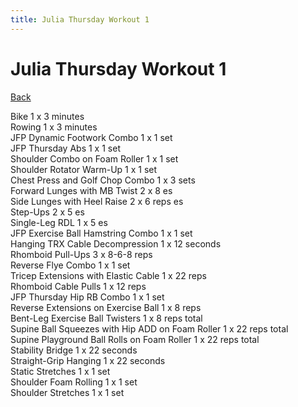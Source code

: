```yaml
---
title: Julia Thursday Workout 1
---
```


# Julia Thursday Workout 1

[Back](./index)

Bike 1 x 3 minutes<br>
Rowing 1 x 3 minutes<br>
JFP Dynamic Footwork Combo 1 x 1 set<br>
JFP Thursday Abs 1 x 1 set<br>
Shoulder Combo on Foam Roller 1 x 1 set<br>
Shoulder Rotator Warm-Up 1 x 1 set<br>
Chest Press and Golf Chop Combo 1 x 3 sets<br>
Forward Lunges with MB Twist 2 x 8 es<br>
Side Lunges with Heel Raise 2 x 6 reps es<br>
Step-Ups 2 x 5 es<br>
Single-Leg RDL 1 x 5 es<br>
JFP Exercise Ball Hamstring Combo 1 x 1 set<br>
Hanging TRX Cable Decompression 1 x 12 seconds<br>
Rhomboid Pull-Ups 3 x 8-6-8 reps<br>
Reverse Flye Combo 1 x 1 set<br>
Tricep Extensions with Elastic Cable 1 x 22 reps<br>
Rhomboid Cable Pulls 1 x 12 reps<br>
JFP Thursday Hip RB Combo 1 x 1 set<br>
Reverse Extensions on Exercise Ball 1 x 8 reps<br>
Bent-Leg Exercise Ball Twisters 1 x 8 reps total<br>
Supine Ball Squeezes with Hip ADD on Foam Roller 1 x 22 reps total<br>
Supine Playground Ball Rolls on Foam Roller 1 x 22 reps total<br>
Stability Bridge 1 x 22 seconds<br>
Straight-Grip Hanging 1 x 22 seconds<br>
Static Stretches 1 x 1 set<br>
Shoulder Foam Rolling 1 x 1 set<br>
Shoulder Stretches 1 x 1 set<br>
